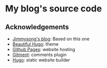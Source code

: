 # My blog's source code

## Acknowledgements

- [Jimmysong's blog](https://jimmysong.io/): Based on this one
- [Beautiful Hugo](https://github.com/halogenica/beautifulhugo): theme
- [Github Pages](https://pages.github.com/): website hosting
- [Gitment](https://github.com/imsun/gitment): comments plugin
- [Hugo](https://gohugo.io/): static website builder
